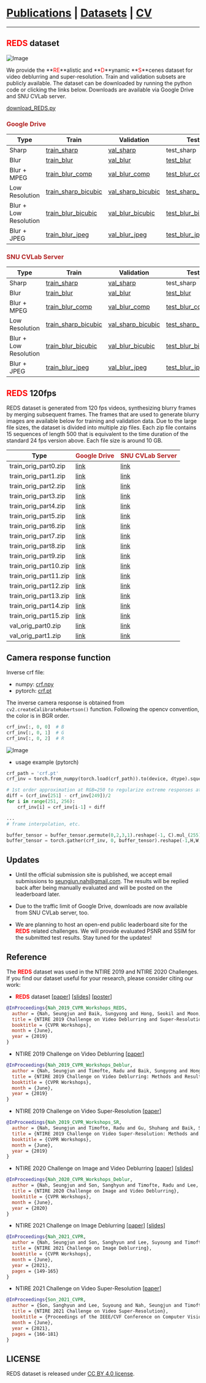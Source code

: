 # [Publications](../publications) | [Datasets](datasets) | [CV](../cv.pdf)
___

## <font color="red">REDS</font> dataset

<!-- ![Image](figs/REDS_dataset_v3.jpg) -->
![Image](figs/REDS_dataset_v3.svg)

We provide the **<font color="red">RE</font>**alistic and **<font color="red">D</font>**ynamic **<font color="red">S</font>**cenes dataset for video deblurring and super-resolution. Train and validation subsets are publicly available.
The dataset can be downloaded by running the python code or clicking the links below.
Downloads are available via Google Drive and SNU CVLab server.

[download_REDS.py](https://gist.github.com/SeungjunNah/b10d369b92840cb8dd2118dd4f41d643)

### <font color="FireBrick">Google Drive</font>

Type | Train | Validation | Test
-- | -- | -- | --
Sharp | [train_sharp](https://drive.google.com/open?id=1YLksKtMhd2mWyVSkvhDaDLWSc1qYNCz-) | [val_sharp](https://drive.google.com/open?id=1MGeObVQ1-Z29f-myDP7-8c3u0_xECKXq) | test_sharp
Blur | [train_blur](https://drive.google.com/open?id=1Be2cgzuuXibcqAuJekDgvHq4MLYkCgR8) | [val_blur](https://drive.google.com/open?id=1N8z2yD0GDWmh6U4d4EADERtcUgDzGrHx) | [test_blur](https://drive.google.com/file/d/1dr0--ZBKqr4P1M8lek6JKD1Vd6bhhrZT/view?usp=sharing)
Blur + MPEG | [train_blur_comp](https://drive.google.com/open?id=1hi6348BB9QQFqVx2PY7pKn32HQM89CJ1) | [val_blur_comp](https://drive.google.com/open?id=13d1uzqLdbsQzeZkWgdF5QVHqDSjfE4zZ) | [test_blur_comp](https://drive.google.com/file/d/1OctyKR3ER_YWrZxKxQsZzLis3BvLSOFO/view?usp=sharing)
Low Resolution | [train_sharp_bicubic](https://drive.google.com/open?id=1a4PrjqT-hShvY9IyJm3sPF0ZaXyrCozR) | [val_sharp_bicubic](https://drive.google.com/open?id=1sChhtzN9Css10gX7Xsmc2JaC-2Pzco6a) | [test_sharp_bicubic](https://drive.google.com/file/d/1y0Jle6xB41TdRK_QMJ_E8W_iBMxwq_Rh/view?usp=sharing)
Blur + Low Resolution | [train_blur_bicubic](https://drive.google.com/open?id=10u8gthv2Q95RMCb1LeCN8N4ozB8TVjMt) | [val_blur_bicubic](https://drive.google.com/open?id=1i3NAb7EmF4fCYadGaHK54-Zgx9lIC2Gp) | [test_blur_bicubic](https://drive.google.com/file/d/14YszfzUAeAfwP0ZA2FRzAiVxxZLg7-tY/view?usp=sharing)
Blur + JPEG | [train_blur_jpeg](https://drive.google.com/file/d/1VTXyhwrTgcaUWklG-6Dh4MyCmYvX39mW/view?usp=sharing) | [val_blur_jpeg](https://drive.google.com/file/d/1EqQljcGMcm5oCr71KpMfXREPXV3lpMGW/view?usp=sharing) | [test_blur_jpeg](https://drive.google.com/file/d/1OECITpPiSTSCdpAqWlDlfYaDiogLR-lH/view?usp=sharing)

### <font color="FireBrick">SNU CVLab Server</font>

Type | Train | Validation | Test
-- | -- | -- | --
Sharp | [train_sharp](http://data.cv.snu.ac.kr:8008/webdav/dataset/REDS/train_sharp.zip) | [val_sharp](http://data.cv.snu.ac.kr:8008/webdav/dataset/REDS/val_sharp.zip) | test_sharp
Blur | [train_blur](http://data.cv.snu.ac.kr:8008/webdav/dataset/REDS/train_blur.zip) | [val_blur](http://data.cv.snu.ac.kr:8008/webdav/dataset/REDS/val_blur.zip) | [test_blur](http://data.cv.snu.ac.kr:8008/webdav/dataset/REDS/test_blur.zip)
Blur + MPEG | [train_blur_comp](http://data.cv.snu.ac.kr:8008/webdav/dataset/REDS/train_blur_comp.zip) | [val_blur_comp](http://data.cv.snu.ac.kr:8008/webdav/dataset/REDS/val_blur_comp.zip) | [test_blur_comp](http://data.cv.snu.ac.kr:8008/webdav/dataset/REDS/test_blur_comp.zip)
Low Resolution | [train_sharp_bicubic](http://data.cv.snu.ac.kr:8008/webdav/dataset/REDS/train_sharp_bicubic.zip) | [val_sharp_bicubic](http://data.cv.snu.ac.kr:8008/webdav/dataset/REDS/val_sharp_bicubic.zip) | [test_sharp_bicubic](http://data.cv.snu.ac.kr:8008/webdav/dataset/REDS/test_sharp_bicubic.zip)
Blur + Low Resolution | [train_blur_bicubic](http://data.cv.snu.ac.kr:8008/webdav/dataset/REDS/train_blur_bicubic.zip) | [val_blur_bicubic](http://data.cv.snu.ac.kr:8008/webdav/dataset/REDS/val_blur_bicubic.zip) | [test_blur_bicubic](http://data.cv.snu.ac.kr:8008/webdav/dataset/REDS/test_blur_bicubic.zip)
Blur + JPEG | [train_blur_jpeg](http://data.cv.snu.ac.kr:8008/webdav/dataset/REDS/train_blur_jpeg.zip) | [val_blur_jpeg](http://data.cv.snu.ac.kr:8008/webdav/dataset/REDS/val_blur_jpeg.zip) | [test_blur_jpeg](http://data.cv.snu.ac.kr:8008/webdav/dataset/REDS/test_blur_jpeg.zip)

## <font color="red">REDS</font> 120fps

REDS dataset is generated from 120 fps videos, synthesizing blurry frames by merging subsequent frames. The frames that are used to generate blurry images are available below for training and validation data. Due to the large file sizes, the dataset is divided into multiple zip files. Each zip file contains 15 sequences of length 500 that is equivalent to the time duration of the standard 24 fps version above. Each file size is around 10 GB.

Type | <font color="FireBrick">Google Drive</font> | <font color="FireBrick">SNU CVLab Server</font>
-- | -- | --
train_orig_part0.zip | [link](https://drive.google.com/file/d/1SbbGH3V5PbqfezDaWMMK4eeDCFUD54HS/view?usp=sharing) | [link](http://data.cv.snu.ac.kr:8008/webdav/dataset/REDS/orig/train_orig_part0.zip)
train_orig_part1.zip | [link](https://drive.google.com/file/d/14syvaC0IMB4NtPFvdop5dzqxllUKXTKS/view?usp=sharing) | [link](http://data.cv.snu.ac.kr:8008/webdav/dataset/REDS/orig/train_orig_part1.zip)
train_orig_part2.zip | [link](https://drive.google.com/file/d/11fluEfEBopcX-cGn5SFgwf_h8JfQGt7A/view?usp=sharing) | [link](http://data.cv.snu.ac.kr:8008/webdav/dataset/REDS/orig/train_orig_part2.zip)
train_orig_part3.zip | [link](https://drive.google.com/file/d/1R7QgDyPWU0dikl1st5XjDb308w-96baT/view?usp=sharing) | [link](http://data.cv.snu.ac.kr:8008/webdav/dataset/REDS/orig/train_orig_part3.zip)
train_orig_part4.zip | [link](https://drive.google.com/file/d/1coHJKOUxBkHQIAOmQcTNRrrp27WV0B9r/view?usp=sharing) | [link](http://data.cv.snu.ac.kr:8008/webdav/dataset/REDS/orig/train_orig_part4.zip)
train_orig_part5.zip | [link](https://drive.google.com/file/d/1vUpP0UYaqCQAiAYYS2z5_YEwZg6yXt6Y/view?usp=sharing) | [link](http://data.cv.snu.ac.kr:8008/webdav/dataset/REDS/orig/train_orig_part5.zip)
train_orig_part6.zip | [link](https://drive.google.com/file/d/1SIhKxGoTEo6NsmH9qR-XEqzppACdndKU/view?usp=sharing) | [link](http://data.cv.snu.ac.kr:8008/webdav/dataset/REDS/orig/train_orig_part6.zip)
train_orig_part7.zip | [link](https://drive.google.com/file/d/1ihKZf11vepVfJ4Apn_NOda1Ok5o6O0C0/view?usp=sharing) | [link](http://data.cv.snu.ac.kr:8008/webdav/dataset/REDS/orig/train_orig_part7.zip)
train_orig_part8.zip | [link](https://drive.google.com/file/d/1A0DT8xI0UerY4yFcyVnBJDtLm3u3NarG/view?usp=sharing) | [link](http://data.cv.snu.ac.kr:8008/webdav/dataset/REDS/orig/train_orig_part8.zip)
train_orig_part9.zip | [link](https://drive.google.com/file/d/1GjExuzbU7TEIpdP2aKqAKCCk2VlhdTPM/view?usp=sharing) | [link](http://data.cv.snu.ac.kr:8008/webdav/dataset/REDS/orig/train_orig_part9.zip)
train_orig_part10.zip | [link](https://drive.google.com/file/d/11vmraP75tis-8n8s53pvO5NtwDAKtfKl/view?usp=sharing) | [link](http://data.cv.snu.ac.kr:8008/webdav/dataset/REDS/orig/train_orig_part10.zip)
train_orig_part11.zip | [link](https://drive.google.com/file/d/1fvA9FBKXHrm5FL2IRofsVAITe5D4Fi_A/view?usp=sharing) | [link](http://data.cv.snu.ac.kr:8008/webdav/dataset/REDS/orig/train_orig_part11.zip)
train_orig_part12.zip | [link](https://drive.google.com/file/d/1MOkuFqbkj35H-fkP0PS3igAuE_LrAvTv/view?usp=sharing) | [link](http://data.cv.snu.ac.kr:8008/webdav/dataset/REDS/orig/train_orig_part12.zip)
train_orig_part13.zip | [link](https://drive.google.com/file/d/1Rnt0kmCnrnQtd-QYY1lPWpJz13jCLSXJ/view?usp=sharing) | [link](http://data.cv.snu.ac.kr:8008/webdav/dataset/REDS/orig/train_orig_part13.zip)
train_orig_part14.zip | [link](https://drive.google.com/file/d/1joFdd81DJujDfUMRdfCCAJMAK6rfFMIK/view?usp=sharing) | [link](http://data.cv.snu.ac.kr:8008/webdav/dataset/REDS/orig/train_orig_part14.zip)
train_orig_part15.zip | [link](https://drive.google.com/file/d/1izQaGBPZpBj5Pmr0a8whPX-RbAIOZi8x/view?usp=sharing) | [link](http://data.cv.snu.ac.kr:8008/webdav/dataset/REDS/orig/train_orig_part15.zip)
val_orig_part0.zip | [link](https://drive.google.com/file/d/1XqpCRaahvF1-mQMAeXfUxBNqqLFAGH59/view?usp=sharing) | [link](http://data.cv.snu.ac.kr:8008/webdav/dataset/REDS/orig/val_orig_part0.zip)
val_orig_part1.zip | [link](https://drive.google.com/file/d/1LJUDs7B63b7r4wek-C2d29gG1hfTOCYB/view?usp=sharing) | [link](http://data.cv.snu.ac.kr:8008/webdav/dataset/REDS/orig/val_orig_part1.zip)

## Camera response function

Inverse crf file:
* numpy: [crf.npy](reds/crf.npy)
* pytorch: [crf.pt](reds/crf.pt)

The inverse camera response is obtained from `cv2.createCalibrateRobertson()` function. Following the opencv convention, the color is in BGR order.
```python
crf_inv[:, 0, 0]  # B
crf_inv[:, 0, 1]  # G
crf_inv[:, 0, 2]  # R
```
![Image](reds/GoPro6_inverse_CRF.svg)

* usage example (pytorch)  

```python
crf_path = 'crf.pt'
crf_inv = torch.from_numpy(torch.load(crf_path)).to(device, dtype).squeeze_()  # 256 x 3

# 1st order approximation at RGB=250 to regularize extreme responses at RGB>250
diff = (crf_inv[251] - crf_inv[249])/2
for i in range(251, 256):
    crf_inv[i] = crf_inv[i-1] + diff

...
# frame interpolation, etc.

buffer_tensor = buffer_tensor.permute(0,2,3,1).reshape(-1, C).mul_(255).add_(0.5).clamp_(0, 255).long() # bad naming to save GPU memory
buffer_tensor = torch.gather(crf_inv, 0, buffer_tensor).reshape(-1,H,W,C).permute(0,3,1,2)
```

## Updates

* Until the official submission site is published, we accept email submissions to seungjun.nah@gmail.com. The results will be replied back after being manually evaluated and will be posted on the leaderboard later.

* Due to the traffic limit of Google Drive, downloads are now available from SNU CVLab server, too.

* We are planning to host an open-end public leaderboard site for the **<font color="red">REDS</font>** related challenges.
We will provide evaluated PSNR and SSIM for the submitted test results.
Stay tuned for the updates!

## Reference

The **<font color="red">REDS</font>** dataset was used in the NTIRE 2019 and NTIRE 2020 Challenges. If you find our dataset useful for your research, please consider citing our work:

* **<font color="red">REDS</font>** dataset [[paper](http://openaccess.thecvf.com/content_CVPRW_2019/papers/NTIRE/Nah_NTIRE_2019_Challenge_on_Video_Deblurring_and_Super-Resolution_Dataset_and_CVPRW_2019_paper.pdf)] [[slides](https://drive.google.com/file/d/13F6UEyBDFGTiFDyxqLzrPiq4Y2-8BKQE/view?usp=sharing)] [[poster](https://drive.google.com/file/d/1rRd-6QoPqxJQCVIvxSXiaaxRIL4qGMsd/view?usp=sharing)]

```bibtex
@InProceedings{Nah_2019_CVPR_Workshops_REDS,
  author = {Nah, Seungjun and Baik, Sungyong and Hong, Seokil and Moon, Gyeongsik and Son, Sanghyun and Timofte, Radu and Lee, Kyoung Mu},
  title = {NTIRE 2019 Challenge on Video Deblurring and Super-Resolution: Dataset and Study},
  booktitle = {CVPR Workshops},
  month = {June},
  year = {2019}
}
```

* NTIRE 2019 Challenge on Video Deblurring [[paper](http://openaccess.thecvf.com/content_CVPRW_2019/papers/NTIRE/Nah_NTIRE_2019_Challenge_on_Video_Deblurring_Methods_and_Results_CVPRW_2019_paper.pdf)]

```bibtex
@InProceedings{Nah_2019_CVPR_Workshops_Deblur,
  author = {Nah, Seungjun and Timofte, Radu and Baik, Sungyong and Hong, Seokil and Moon, Gyeongsik and Son, Sanghyun and Lee, Kyoung Mu},
  title = {NTIRE 2019 Challenge on Video Deblurring: Methods and Results},
  booktitle = {CVPR Workshops},
  month = {June},
  year = {2019}
}
```

* NTIRE 2019 Challenge on Video Super-Resolution [[paper](http://openaccess.thecvf.com/content_CVPRW_2019/papers/NTIRE/Nah_NTIRE_2019_Challenge_on_Video_Super-Resolution_Methods_and_Results_CVPRW_2019_paper.pdf)]

```bibtex
@InProceedings{Nah_2019_CVPR_Workshops_SR,
  author = {Nah, Seungjun and Timofte, Radu and Gu, Shuhang and Baik, Sungyong and Hong, Seokil and Moon, Gyeongsik and Son, Sanghyun and Lee, Kyoung Mu},
  title = {NTIRE 2019 Challenge on Video Super-Resolution: Methods and Results},
  booktitle = {CVPR Workshops},
  month = {June},
  year = {2019}
}
```

* NTIRE 2020 Challenge on Image and Video Deblurring [[paper](http://openaccess.thecvf.com/content_CVPRW_2020/papers/w31/Nah_NTIRE_2020_Challenge_on_Image_and_Video_Deblurring_CVPRW_2020_paper.pdf)] [[slides](https://drive.google.com/file/d/1Ll3D1acvujQFXGoX-P2dRKJPcle3rH_B/view?usp=sharing)]

```bibtex
@InProceedings{Nah_2020_CVPR_Workshops_Deblur,
  author = {Nah, Seungjun and Son, Sanghyun and Timofte, Radu and Lee, Kyoung Mu},
  title = {NTIRE 2020 Challenge on Image and Video Deblurring},
  booktitle = {CVPR Workshops},
  month = {June},
  year = {2020}
}
```

* NTIRE 2021 Challenge on Image Deblurring [[paper](https://openaccess.thecvf.com/content/CVPR2021W/NTIRE/papers/Nah_NTIRE_2021_Challenge_on_Image_Deblurring_CVPRW_2021_paper.pdf)] [[slides](https://drive.google.com/file/d/1wUXa6NqVuiavWnL29u4lmQPEwR_NghjV/view?usp=sharing)]

```bibtex
@InProceedings{Nah_2021_CVPR,
  author = {Nah, Seungjun and Son, Sanghyun and Lee, Suyoung and Timofte, Radu and Lee, Kyoung Mu},
  title = {NTIRE 2021 Challenge on Image Deblurring},
  booktitle = {CVPR Workshops},
  month = {June},
  year = {2021},
  pages = {149-165}
}
```

* NTIRE 2021 Challenge on Video Super-Resolution [[paper](https://openaccess.thecvf.com/content/CVPR2021W/NTIRE/papers/Son_NTIRE_2021_Challenge_on_Video_Super-Resolution_CVPRW_2021_paper.pdf)]

```bibtex
@InProceedings{Son_2021_CVPR,
  author = {Son, Sanghyun and Lee, Suyoung and Nah, Seungjun and Timofte, Radu and Lee, Kyoung Mu},
  title = {NTIRE 2021 Challenge on Video Super-Resolution},
  booktitle = {Proceedings of the IEEE/CVF Conference on Computer Vision and Pattern Recognition (CVPR) Workshops},
  month = {June},
  year = {2021},
  pages = {166-181}
}
```

## LICENSE

REDS dataset is released under [CC BY 4.0 license](https://creativecommons.org/licenses/by/4.0/).
